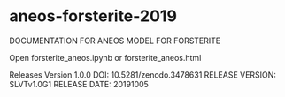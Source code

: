 # aneos-forsterite-2019

DOCUMENTATION FOR ANEOS MODEL FOR FORSTERITE

Open
forsterite_aneos.ipynb
or
forsterite_aneos.html


Releases
Version 1.0.0  DOI: 10.5281/zenodo.3478631
RELEASE VERSION: SLVTv1.0G1
RELEASE DATE: 20191005

